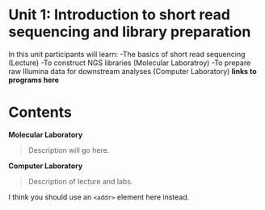 # Unit 1: Introduction to short read sequencing and library preparation
In this unit participants will learn:
-The basics of short read sequencing (Lecture)
-To construct NGS libraries (Molecular Laboratroy)
-To prepare raw Illumina data for downstream analyses (Computer Laboratory) 
**links to programs here**

# Contents
**Molecular Laboratory** 
>Description will go here.

**Computer Laboratory** 
>Description of lecture and labs. 

I think you should use an
`<addr>` element here instead.
